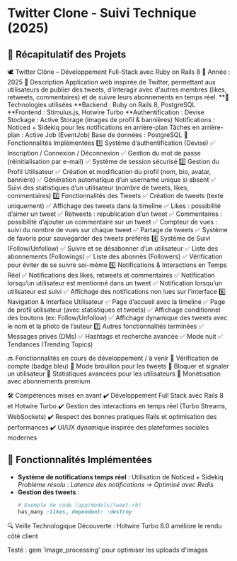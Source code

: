 # Twitter Clone - Suivi Technique (2025)
 ## 📌 Récapitulatif des Projets
🕊️ Twitter Clône – Développement Full-Stack avec Ruby on Rails 8 
📆 Année : 2025
📍 Description
Application web inspirée de Twitter, permettant aux utilisateurs de publier des tweets, d'interagir avec d'autres membres (likes, retweets, commentaires) et de suivre leurs abonnements en temps réel.
**🔧 Technologies utilisées
**Backend : Ruby on Rails 8, PostgreSQL
**Frontend : Stimulus.js, Hotwire Turbo
**Authentification : Devise
Stockage : Active Storage (images de profil & bannières)
Notifications : Noticed + Sidekiq pour les notifications en arrière-plan
Tâches en arrière-plan : Active Job (EventJob)
Base de données : PostgreSQL
🚀 Fonctionnalités Implémentées
1️⃣ Système d’authentification (Devise)
 ✅ Inscription / Connexion / Déconnexion
 ✅ Gestion du mot de passe (réinitialisation par e-mail)
 ✅ Système de session sécurisé
2️⃣ Gestion du Profil Utilisateur
 ✅ Création et modification du profil (nom, bio, avatar, bannière)
 ✅ Génération automatique d’un username unique si absent
 ✅ Suivi des statistiques d’un utilisateur (nombre de tweets, likes, commentaires)
3️⃣ Fonctionnalités des Tweets
 ✅ Création de tweets (texte uniquement)
 ✅ Affichage des tweets dans la timeline
 ✅ Likes : possibilité d’aimer un tweet
 ✅ Retweets : republication d’un tweet
 ✅ Commentaires : possibilité d’ajouter un commentaire sur un tweet
 ✅ Compteur de vues : suivi du nombre de vues sur chaque tweet
 ✅ Partage de tweets
 ✅ Système de favoris pour sauvegarder des tweets préférés
4️⃣ Système de Suivi (Follow/Unfollow)
 ✅ Suivre et se désabonner d’un utilisateur
 ✅ Liste des abonnements (Followings)
 ✅ Liste des abonnés (Followers)
 ✅ Vérification pour éviter de se suivre soi-même
5️⃣ Notifications & Interactions en Temps Réel
 ✅ Notifications des likes, retweets et commentaires
 ✅ Notification lorsqu’un utilisateur est mentionné dans un tweet
 ✅ Notification lorsqu’un utilisateur est suivi
 ✅ Affichage des notifications non lues sur l’interface
6️⃣ Navigation & Interface Utilisateur
 ✅ Page d’accueil avec la timeline
 ✅ Page de profil utilisateur (avec statistiques et tweets)
 ✅ Affichage conditionnel des boutons (ex: Follow/Unfollow)
 ✅ Affichage dynamique des tweets avec le nom et la photo de l’auteur
7️⃣ Autres fonctionnalités terminées
 ✅ Messages privés (DMs)
 ✅ Hashtags et recherche avancée
 ✅ Mode nuit
 ✅ Tendances (Trending Topics)

🔜 Fonctionnalités en cours de développement / à venir
🔸 Vérification de compte (badge bleu)
 🔸 Mode brouillon pour les tweets
 🔸 Bloquer et signaler un utilisateur
 🔸 Statistiques avancées pour les utilisateurs
 🔸 Monétisation avec abonnements premium

🛠️ Compétences mises en avant
✔️ Développement Full Stack avec Rails 8 et Hotwire Turbo
 ✔️ Gestion des interactions en temps réel (Turbo Streams, WebSockets)
 ✔️ Respect des bonnes pratiques Rails et optimisation des performances
 ✔️ UI/UX dynamique inspirée des plateformes sociales modernes



## 📝 Fonctionnalités Implémentées
- **Système de notifications temps réel** : Utilisation de Noticed + Sidekiq  
  *Problème résolu : Latence des notifications → Optimisé avec Redis*  
- **Gestion des tweets** :  
  ```ruby
  # Exemple de code (app/models/tweet.rb)
  has_many :likes, dependent: :destroy

🔍 Veille Technologique
Découverte : Hotwire Turbo 8.0 améliore le rendu côté client

Testé : gem 'image_processing' pour optimiser les uploads d'images
